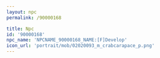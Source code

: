 ```yaml
---
layout: npc
permalink: /90000168

title: Npc
id: '90000168'
npc_name: 'NPCNAME_90000168_NAME:[F]Develop'
icon_url: 'portrait/mob/02020093_m_crabcarapace_p.png'
---
```

